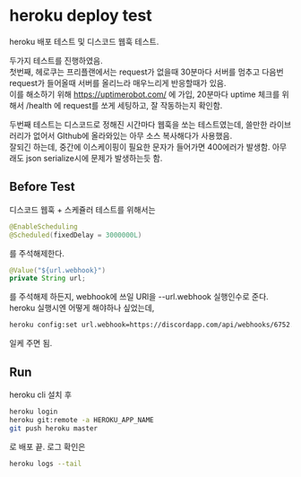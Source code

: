 # heroku deploy test
heroku 배포 테스트 및 디스코드 웹훅 테스트.

두가지 테스트를 진행하였음.    
첫번째, 헤로쿠는 프리플랜에서는 request가 없을때 30분마다 서버를 멈추고 다음번 request가 들어올때 서버를 올리느라 매우느리게 반응할때가 있음.    
이를 해소하기 위해 https://uptimerobot.com/ 에 가입, 20분마다 uptime 체크를 위해서 /health 에 request를 쏘게 세팅하고, 잘 작동하는지 확인함.

두번째 테스트는 디스코드로 정해진 시간마다 웹훅을 쏘는 테스트였는데, 쓸만한 라이브러리가 없어서 GIthub에 올라와있는 아무 소스 복사해다가 사용했음.    
잘되긴 하는데, 중간에 이스케이핑이 필요한 문자가 들어가면 400에러가 발생함. 아무래도 json serialize시에 문제가 발생하는듯 함.


## Before Test
디스코드 웹훅 + 스케쥴러 테스트를 위해서는 
```java
@EnableScheduling
@Scheduled(fixedDelay = 3000000L)
```
를 주석해제한다.

```java
@Value("${url.webhook}")
private String url;
```
를 주석해제 하든지, webhook에 쓰일 URl을 --url.webhook 실행인수로 준다.
heroku 실행시엔 어떻게 해야하나 싶었는데, 
``` bash
heroku config:set url.webhook=https://discordapp.com/api/webhooks/6752...
```
일케 주면 됨. 


## Run 
heroku cli 설치 후 
```bash
heroku login
heroku git:remote -a HEROKU_APP_NAME
git push heroku master
```
로 배포 끝. 로그 확인은 
```bash
heroku logs --tail 
```
